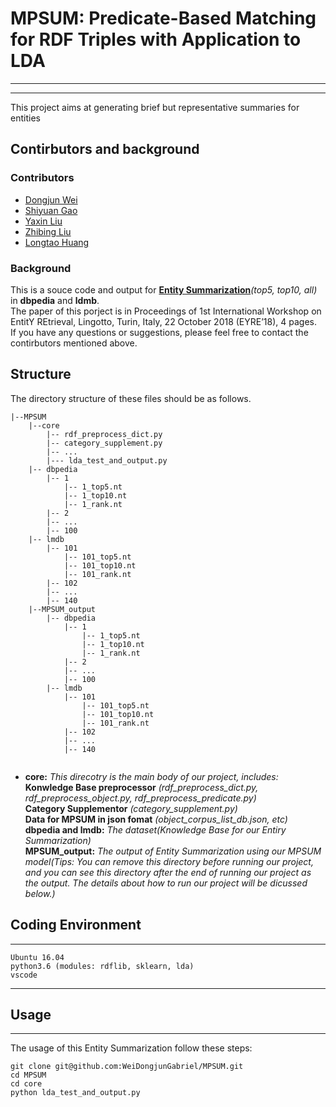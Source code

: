 # MPSUM: Predicate-Based Matching for RDF Triples with Application to LDA<br>
-----
-----
This project aims at generating brief but representative summaries for entities
## Contirbutors and background
### Contributors
- [Dongjun Wei](weidongjun123@gmail.com)<br>
- [Shiyuan Gao](gsyuan12@163.com)<br> 
- [Yaxin Liu](crayou_liu@163.com)<br>
- [Zhibing Liu](liuzhbing1996@163.com)<br> 
- [Longtao Huang](huanglongtao@iie.ac.cn)<br>
### Background
This is a souce code and output for **[Entity Summarization](http://ws.nju.edu.cn/summarization/esbm/)***(top5, top10, all)* in **dbpedia** and **ldmb**.<br>
The paper of this porject is in Proceedings of 1st International Workshop on EntitY REtrieval, Lingotto, Turin, Italy, 22 October 2018 (EYRE’18), 4 pages.<br>
If you have any questions or suggestions, please feel free to contact the contirbutors mentioned above.<br>
## Structure
The directory structure of these files should be as follows.
```
|--MPSUM
	|--core
		|-- rdf_preprocess_dict.py
		|-- category_supplement.py
		|-- ...
		|--- lda_test_and_output.py
	|-- dbpedia
		|-- 1
			|-- 1_top5.nt
			|-- 1_top10.nt
			|-- 1_rank.nt
		|-- 2
		|-- ...
		|-- 100
  	|-- lmdb
		|-- 101
			|-- 101_top5.nt
			|-- 101_top10.nt
			|-- 101_rank.nt
		|-- 102
		|-- ...
		|-- 140
	|--MPSUM_output
		|-- dbpedia
			|-- 1
				|-- 1_top5.nt
				|-- 1_top10.nt
				|-- 1_rank.nt
			|-- 2
			|-- ...
			|-- 100
  		|-- lmdb
			|-- 101
				|-- 101_top5.nt
				|-- 101_top10.nt
				|-- 101_rank.nt
			|-- 102
			|-- ...
			|-- 140
		
```
- **core:** *This direcotry is the main body of our project, includes:*<br>
  **Konwledge Base preprocessor** *(rdf_preprocess_dict.py, rdf_preprocess_object.py, rdf_preprocess_predicate.py)*<br>
  **Category Supplementor** *(category_supplement.py)*<br>
  **Data for MPSUM in json fomat** *(object_corpus_list_db.json, etc)*<br>
  **dbpedia and lmdb:** *The dataset(Knowledge Base for our Entiry Summarization)*<br>
  **MPSUM_output:** *The output of Entity Summarization using our MPSUM model(Tips: You can remove this directory before running our project, and you can see this directory after the end of running our project as the output. The details about how to run our project will be dicussed below.)*<br>
## Coding Environment

-----
	Ubuntu 16.04
	python3.6 (modules: rdflib, sklearn, lda)
	vscode
-----

## Usage

----- 
The usage of this Entity Summarization follow these steps:

```linux
git clone git@github.com:WeiDongjunGabriel/MPSUM.git
cd MPSUM
cd core
python lda_test_and_output.py
```

